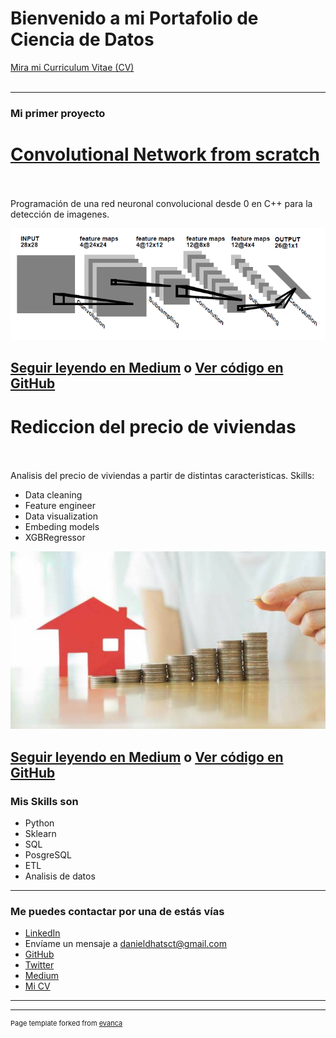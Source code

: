 # Bienvenido a mi Portafolio de Ciencia de Datos
<a href="/pdf/plantilla-curriculum-blanco.pdf">Mira mi Curriculum Vitae (CV) </a> 
<br><br>


---

### Mi primer proyecto

# [Convolutional Network from scratch](https://medium.com/@danieldhats7/red-neuronal-convolucional-desde-0-f3150ba0b57e)
<br><br>
Programación de una red neuronal convolucional desde 0 en C++ para la detección de imagenes. 

[<img src="images/red.png?raw=true"/>](https://github.com/danieldhats7/Convolutional-Neural-Network_cpp)

[Seguir leyendo en Medium](https://medium.com/@danieldhats7/red-neuronal-convolucional-desde-0-f3150ba0b57e) o [Ver código en GitHub](https://github.com/danieldhats7/Convolutional-Neural-Network_cpp)
---
# Rediccion del precio de viviendas
<br><br>
Analisis del precio de viviendas a partir de distintas caracteristicas. Skills:
* Data cleaning
* Feature engineer
* Data visualization
* Embeding models
* XGBRegressor

[<img src="images/house_price.jpg?raw=true"/>](https://github.com/danieldhats7/Advanced_Regression_Techniques)

[Seguir leyendo en Medium](https://medium.com/@danieldhats7) o [Ver código en GitHub](https://github.com/danieldhats7/Advanced_Regression_Techniques)
---

### Mis Skills son

- Python
- Sklearn
- SQL
- PosgreSQL
- ETL
- Analisis de datos

---

### Me puedes contactar por una de estás vías

- [LinkedIn](https://www.linkedin.com/in/danieldhats7)
- Envíame un mensaje a <danieldhatsct@gmail.com>
- [GitHub](https://github.com/danieldhats7)
- [Twitter](https://twitter.com/danieldhats7)
- [Medium](https://medium.com/@danieldhats7)
- [Mi CV](/pdf/plantilla-curriculum-blanco.pdf)


---




---
<p style="font-size:11px">Page template forked from <a href="https://github.com/evanca/quick-portfolio">evanca</a></p>
<!-- Remove above link if you don't want to attibute -->
